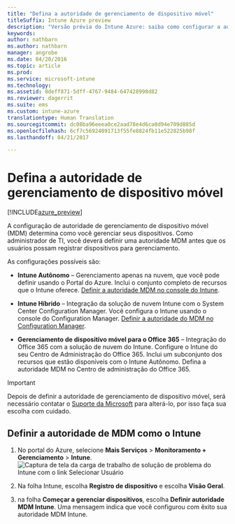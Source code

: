 ```yaml
---
title: "Defina a autoridade de gerenciamento de dispositivo móvel"
titleSuffix: Intune Azure preview
description: "Versão prévia do Intune Azure: saiba como configurar a autoridade de gerenciamento de dispositivo móvel no Intune. "
keywords: 
author: nathbarn
ms.author: nathbarn
manager: angrobe
ms.date: 04/20/2016
ms.topic: article
ms.prod: 
ms.service: microsoft-intune
ms.technology: 
ms.assetid: 8deff871-5dff-4767-9484-647428998d82
ms.reviewer: dagerrit
ms.suite: ems
ms.custom: intune-azure
translationtype: Human Translation
ms.sourcegitcommit: dc08ba96eeea0ce2aad78e4d6ca0d94e709d885d
ms.openlocfilehash: 6cf7c56924091713f55fe8824fb11e522825b98f
ms.lasthandoff: 04/21/2017

---
```


# <a name="set-the-mobile-device-management-authority"></a>Defina a autoridade de gerenciamento de dispositivo móvel

[!INCLUDE[azure_preview](../includes/azure_preview.md)]

A configuração de autoridade de gerenciamento de dispositivo móvel (MDM) determina como você gerenciar seus dispositivos. Como administrador de TI, você deverá definir uma autoridade MDM antes que os usuários possam registrar dispositivos para gerenciamento.

As configurações possíveis são:

- **Intune Autônomo** – Gerenciamento apenas na nuvem, que você pode definir usando o Portal do Azure. Inclui o conjunto completo de recursos que o Intune oferece. [Definir a autoridade MDM no console do Intune](#set-mdm-authority-to-Intune).

- **Intune Híbrido** – Integração da solução de nuvem Intune com o System Center Configuration Manager. Você configura o Intune usando o console do Configuration Manager. [Definir a autoridade do MDM no Configuration Manager](https://docs.microsoft.com/sccm/mdm/deploy-use/configure-intune-subscription).

- **Gerenciamento de dispositivo móvel para o Office 365** – Integração do Office 365 com a solução de nuvem do Intune. Configure o Intune do seu Centro de Administração do Office 365. Inclui um subconjunto dos recursos que estão disponíveis com o Intune Autônomo. Defina a autoridade MDM no Centro de administração do Office 365.

>[!IMPORTANT]
>Depois de definir a autoridade de gerenciamento de dispositivo móvel, será necessário contatar o [Suporte da Microsoft](https://docs.microsoft.com/intune/troubleshoot/how-to-get-support-for-microsoft-intune) para alterá-lo, por isso faça sua escolha com cuidado.

## <a name="set-mdm-authority-to-intune"></a>Definir a autoridade de MDM como o Intune

1. No portal do Azure, selecione **Mais Serviços** > **Monitoramento + Gerenciamento** > **Intune**.
  ![Captura de tela da carga de trabalho de solução de problema do Intune com o link Selecionar Usuário](media/set-mdm-auth.png)
2. Na folha Intune, escolha **Registro de dispositivo** e escolha **Visão Geral**.

3. na folha **Começar a gerenciar dispositivos**, escolha **Definir autoridade MDM Intune**. Uma mensagem indica que você configurou com êxito sua autoridade MDM Intune.

